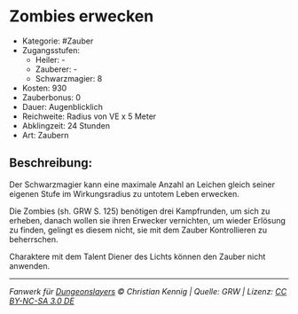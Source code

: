 # Zombies erwecken

- Kategorie: #Zauber
- Zugangsstufen:
  - Heiler: -
  - Zauberer: -
  - Schwarzmagier: 8
- Kosten: 930
- Zauberbonus: 0
- Dauer: Augenblicklich
- Reichweite: Radius von VE x 5 Meter
- Abklingzeit: 24 Stunden
- Art: Zaubern

## Beschreibung:

Der Schwarzmagier kann eine maximale Anzahl an Leichen gleich seiner eigenen Stufe im Wirkungsradius zu untotem Leben erwecken.

Die Zombies (sh. GRW S. 125) benötigen drei Kampfrunden, um sich zu erheben, danach wollen sie ihren Erwecker vernichten, um wieder Erlösung zu finden, gelingt es diesem nicht, sie mit dem Zauber Kontrollieren zu beherrschen.

Charaktere mit dem Talent Diener des Lichts können den Zauber nicht anwenden.

---

_Fanwerk für [Dungeonslayers](https://www.dungeonslayers.net/) © Christian Kennig | Quelle: GRW | Lizenz: [CC BY-NC-SA 3.0 DE](https://creativecommons.org/licenses/by-nc-sa/3.0/de/)_
